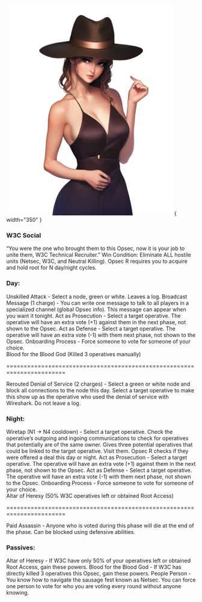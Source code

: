 ![w3ctechnicalrecruiter.png](Images/w3ctechnicalrecruiter.png){ width="350" }

### **W3C Social**

<span class="w3c">
“You were the one who brought them to this Opsec, now it is your job to unite them, W3C Technical Recruiter.”

<span class="w3c">
Win Condition: Eliminate ALL hostile units (Netsec, W3C, and Neutral Killing). Opsec R requires you to acquire and hold root for N day/night cycles.

### **Day:**

<span class="w3c">
Unskilled Attack - Select a node, green or white. Leaves a log.

<span class="w3c">
Broadcast Message (1 charge) - You can write one message to talk to all players in a specialized channel (global Opsec info). This message can appear when you want it tonight.

<span class="w3c">
Act as Prosecution - Select a target operative. The operative will have an extra vote (+1) against them in the next phase, not shown to the Opsec.

<span class="w3c">
Act as Defense - Select a target operative. The operative will have an extra vote (-1) with them next phase, not shown to the Opsec.

<span class="w3c">
Onboarding Process - Force someone to vote for someone of your choice.

<br>

<span class="w3c">
Blood for the Blood God (Killed 3 operatives manually)

=======================================================================

<span class="w3c">
Rerouted Denial of Service (2 charges) - Select a green or white node and block all connections to the node this day. Select a target operative to make this show up as the operative who used the denial of service with Wireshark. Do not leave a log.

### **Night:**

<span class="w3c">
Wiretap (N1 -> N4 cooldown) - Select a target operative. Check the operative’s outgoing and ingoing communications to check for operatives that potentially are of the same owner. Gives three potential operatives that could be linked to the target operative. Visit them. Opsec R checks if they were offered a deal this day or night.

<span class="w3c">
Act as Prosecution - Select a target operative. The operative will have an extra vote (+1) against them in the next phase, not shown to the Opsec.

<span class="w3c">
Act as Defense - Select a target operative. The operative will have an extra vote (-1) with them next phase, not shown to the Opsec.

<span class="w3c">
Onboarding Process - Force someone to vote for someone of your choice.

<br>

<span class="w3c">
Altar of Heresy (50% W3C operatives left or obtained Root Access)

=======================================================================

<span class="w3c">
Paid Assassin - Anyone who is voted during this phase will die at the end of the phase. Can be blocked using defensive abilities.

### **Passives:**

<span class="w3c">
Altar of Heresy - If W3C have only 50% of your operatives left or obtained Root Access, gain these powers.

<span class="w3c">
Blood for the Blood God - If W3C has directly killed 3 operatives this Opsec, gain these powers.

<span class="w3c">
People Person - You know how to navigate the sausage fest known as Netsec. You can force one person to vote for who you are voting every round without anyone knowing.
